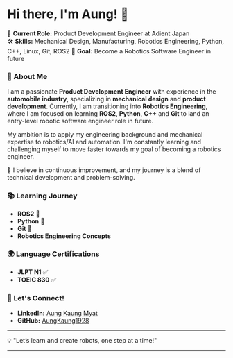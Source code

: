 # Hi there, I'm Aung! 👋

🚗 **Current Role:** Product Development Engineer at Adient Japan  
🛠 **Skills:** Mechanical Design, Manufacturing, Robotics Engineering, Python, C++, Linux, Git, ROS2
🎯 **Goal:** Become a Robotics Software Engineer in future

### 🚀 About Me
I am a passionate **Product Development Engineer** with experience in the **automobile industry**, specializing in **mechanical design** and **product development**. Currently, I am transitioning into **Robotics Engineering**, where I am focused on learning **ROS2**, **Python**, **C++** and **Git** to land an entry-level robotic software engineer role in future.

My ambition is to apply my engineering background and mechanical expertise to robotics/AI and automation. I'm constantly learning and challenging myself to move faster towards my goal of becoming a robotics engineer. 

🔧 I believe in continuous improvement, and my journey is a blend of technical development and problem-solving. 

### 📚 Learning Journey
- **ROS2** 🦾
- **Python** 🐍
- **Git** 🐙
- **Robotics Engineering Concepts**

### 🌍 Language Certifications
- **JLPT N1** ✅
- **TOEIC 830** ✅

### 🤝 Let's Connect!
- **LinkedIn:** [Aung Kaung Myat](https://www.linkedin.com/in/aung-kaung-myat-30943a215/)
- **GitHub:** [AungKaung1928](https://github.com/AungKaung1928)

---

💡 "Let’s learn and create robots, one step at a time!"

---
